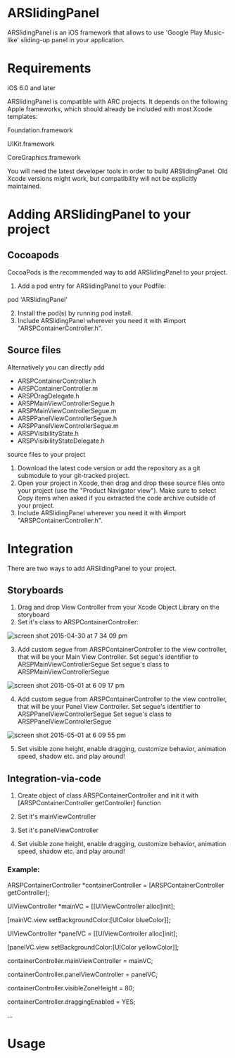 # **ARSlidingPanel** #

ARSlidingPanel is an iOS framework that allows to use 'Google Play Music-like' sliding-up panel in your application.

# Requirements #

iOS 6.0 and later

ARSlidingPanel is compatible with ARC projects. It depends on the following Apple frameworks, which should already be included with most Xcode templates:

Foundation.framework

UIKit.framework

CoreGraphics.framework

You will need the latest developer tools in order to build ARSlidingPanel. Old Xcode versions might work, but compatibility will not be explicitly maintained.

# Adding ARSlidingPanel to your project #

## Cocoapods ##
CocoaPods is the recommended way to add ARSlidingPanel to your project.

1. Add a pod entry for ARSlidingPanel to your Podfile:

 pod 'ARSlidingPanel'

2. Install the pod(s) by running pod install.
3. Include ARSlidingPanel wherever you need it with #import "ARSPContainerController.h".

## Source files ##
Alternatively you can directly add 

* ARSPContainerController.h
* ARSPContainerController.m
* ARSPDragDelegate.h
* ARSPMainViewControllerSegue.h
* ARSPMainViewControllerSegue.m
* ARSPPanelViewControllerSegue.h
* ARSPPanelViewControllerSegue.m
* ARSPVisibilityState.h
* ARSPVisibilityStateDelegate.h

source files to your project

1. Download the latest code version or add the repository as a git submodule to your git-tracked project.
2. Open your project in Xcode, then drag and drop these source files onto your project (use the "Product Navigator view"). Make sure to select Copy items when asked if you extracted the code archive outside of your project.
3. Include ARSlidingPanel wherever you need it with #import "ARSPContainerController.h".

# Integration #

There are two ways to add ARSlidingPanel to your project.

## Storyboards ##

1) Drag and drop View Controller from your Xcode Object Library on the storyboard
2) Set it's class to ARSPContainerController:

![screen shot 2015-04-30 at 7 34 09 pm](https://cloud.githubusercontent.com/assets/12159759/7432029/f89829f6-f02c-11e4-8431-bde3d4627576.png)

3) Add custom segue from ARSPContainerController to the view controller, that will be your Main View Controller.
Set segue's identifier to ARSPMainViewControllerSegue
Set segue's class to ARSPMainViewControllerSegue

![screen shot 2015-05-01 at 6 09 17 pm](https://cloud.githubusercontent.com/assets/12159759/7432053/3cc3ee94-f02d-11e4-955a-26e6a4d4ce09.png)

4) Add custom segue from ARSPContainerController to the view controller, that will be your Panel View Controller.
Set segue's identifier to ARSPPanelViewControllerSegue
Set segue's class to ARSPPanelViewControllerSegue

![screen shot 2015-05-01 at 6 09 55 pm](https://cloud.githubusercontent.com/assets/12159759/7432068/56c49fd2-f02d-11e4-9fa3-71d897fa7b4b.png)

5) Set visible zone height, enable dragging, customize behavior, animation speed, shadow etc. and play around!


## Integration-via-code ##

1) Create object of class ARSPContainerController and init it with [ARSPContainerController getController] function

2) Set it's mainViewController

3) Set it's panelViewController

4) Set visible zone height, enable dragging, customize behavior, animation speed, shadow etc. and play around!

### Example: ###

ARSPContainerController *containerController = [ARSPContainerController getController];

UIViewController *mainVC = [[UIViewController alloc]init];

[mainVC.view setBackgroundColor:[UIColor blueColor]];

UIViewController *panelVC = [[UIViewController alloc]init];

[panelVC.view setBackgroundColor:[UIColor yellowColor]];

containerController.mainViewController = mainVC;

containerController.panelViewController = panelVC;

containerController.visibleZoneHeight = 80;

containerController.draggingEnabled = YES;

...

# Usage #

